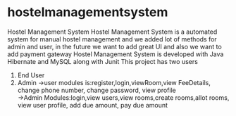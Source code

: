 # hostelmanagementsystem
Hostel Management System 
Hostel Management System is a automated system for manual hostel management and we added lot of methods for admin and user, in the future we want to add great UI and also we want to add payment gateway  Hostel Management System is developed with Java Hibernate and MySQL along with Junit This project has two users  
1. End User
2. Admin 
->user modules is:register,login,viewRoom,view FeeDetails, change phone number, change password, view profile  
->Admin Modules:login,view users,view rooms,create rooms,allot rooms, view user profile, add due amount, pay due amount
